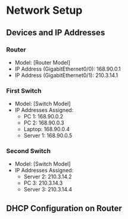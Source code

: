 # Network Setup

## Devices and IP Addresses

### Router
- Model: [Router Model]
- IP Address (GigabitEthernet0/0): 168.90.0.1
- IP Address (GigabitEthernet0/1): 210.3.14.1

### First Switch
- Model: [Switch Model]
- IP Addresses Assigned:
  - PC 1: 168.90.0.2
  - PC 2: 168.90.0.3
  - Laptop: 168.90.0.4
  - Server 1: 168.90.0.5

### Second Switch
- Model: [Switch Model]
- IP Addresses Assigned:
  - Server 2: 210.3.14.2
  - PC 3: 210.3.14.3
  - Server 3: 210.3.14.4

## DHCP Configuration on Router

